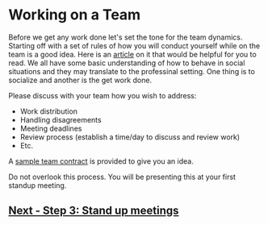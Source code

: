 # Working on a Team

Before we get any work done let's set the tone for the team dynamics. Starting off with a set of rules of how you will conduct yourself while on the team is a good idea. Here is an [article](https://blog.saberr.com/team-norms-behaviors) on it that would be helpful for you to read. We all have some basic understanding of how to behave in social situations and they may translate to the professinal setting. One thing is to socialize and another is the get work done.     

Please discuss with your team how you wish to address: 
- Work distribution
- Handling disagreements
- Meeting deadlines 
- Review process (establish a time/day to discuss and review work)
- Etc. 

A [sample team contract](SampleTeamContract.md) is provided to give you an idea.

Do not overlook this process. You will be presenting this at your first standup meeting. 

## [Next - Step 3: Stand up meetings](03_Standups.md)
